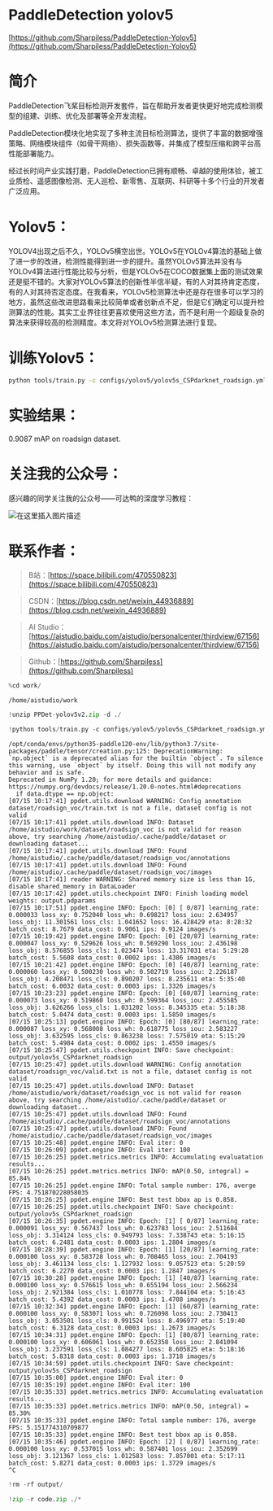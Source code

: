 # PaddleDetection yolov5

[https://github.com/Sharpiless/PaddleDetection-Yolov5](https://github.com/Sharpiless/PaddleDetection-Yolov5)

# 简介

PaddleDetection飞桨目标检测开发套件，旨在帮助开发者更快更好地完成检测模型的组建、训练、优化及部署等全开发流程。

PaddleDetection模块化地实现了多种主流目标检测算法，提供了丰富的数据增强策略、网络模块组件（如骨干网络）、损失函数等，并集成了模型压缩和跨平台高性能部署能力。

经过长时间产业实践打磨，PaddleDetection已拥有顺畅、卓越的使用体验，被工业质检、遥感图像检测、无人巡检、新零售、互联网、科研等十多个行业的开发者广泛应用。

# Yolov5：

YOLOV4出现之后不久，YOLOv5横空出世。YOLOv5在YOLOv4算法的基础上做了进一步的改进，检测性能得到进一步的提升。虽然YOLOv5算法并没有与YOLOv4算法进行性能比较与分析，但是YOLOv5在COCO数据集上面的测试效果还是挺不错的。大家对YOLOv5算法的创新性半信半疑，有的人对其持肯定态度，有的人对其持否定态度。在我看来，YOLOv5检测算法中还是存在很多可以学习的地方，虽然这些改进思路看来比较简单或者创新点不足，但是它们确定可以提升检测算法的性能。其实工业界往往更喜欢使用这些方法，而不是利用一个超级复杂的算法来获得较高的检测精度。本文将对YOLOv5检测算法进行复现。

# 训练Yolov5：

```bash
python tools/train.py -c configs/yolov5/yolov5s_CSPdarknet_roadsign.yml
```

# 实验结果：

0.9087 mAP on roadsign dataset.

# 关注我的公众号：

感兴趣的同学关注我的公众号——可达鸭的深度学习教程：

![在这里插入图片描述](https://img-blog.csdnimg.cn/20210127153004430.jpg?x-oss-process=image/watermark,type_ZmFuZ3poZW5naGVpdGk,shadow_10,text_aHR0cHM6Ly9ibG9nLmNzZG4ubmV0L3dlaXhpbl80NDkzNjg4OQ==,size_16,color_FFFFFF,t_70)


# 联系作者：

> B站：[https://space.bilibili.com/470550823](https://space.bilibili.com/470550823)

> CSDN：[https://blog.csdn.net/weixin_44936889](https://blog.csdn.net/weixin_44936889)

> AI Studio：[https://aistudio.baidu.com/aistudio/personalcenter/thirdview/67156](https://aistudio.baidu.com/aistudio/personalcenter/thirdview/67156)

> Github：[https://github.com/Sharpiless](https://github.com/Sharpiless)


```python
%cd work/
```

    /home/aistudio/work



```python
!unzip PPDet-yolov5v2.zip -d ./
```


```python
!python tools/train.py -c configs/yolov5/yolov5s_CSPdarknet_roadsign.yml --eval
```

    /opt/conda/envs/python35-paddle120-env/lib/python3.7/site-packages/paddle/tensor/creation.py:125: DeprecationWarning: `np.object` is a deprecated alias for the builtin `object`. To silence this warning, use `object` by itself. Doing this will not modify any behavior and is safe. 
    Deprecated in NumPy 1.20; for more details and guidance: https://numpy.org/devdocs/release/1.20.0-notes.html#deprecations
      if data.dtype == np.object:
    [07/15 10:17:41] ppdet.utils.download WARNING: Config annotation dataset/roadsign_voc/train.txt is not a file, dataset config is not valid
    [07/15 10:17:41] ppdet.utils.download INFO: Dataset /home/aistudio/work/dataset/roadsign_voc is not valid for reason above, try searching /home/aistudio/.cache/paddle/dataset or downloading dataset...
    [07/15 10:17:41] ppdet.utils.download INFO: Found /home/aistudio/.cache/paddle/dataset/roadsign_voc/annotations
    [07/15 10:17:41] ppdet.utils.download INFO: Found /home/aistudio/.cache/paddle/dataset/roadsign_voc/images
    [07/15 10:17:41] reader WARNING: Shared memory size is less than 1G, disable shared_memory in DataLoader
    [07/15 10:17:42] ppdet.utils.checkpoint INFO: Finish loading model weights: output.pdparams
    [07/15 10:17:51] ppdet.engine INFO: Epoch: [0] [ 0/87] learning_rate: 0.000033 loss_xy: 0.752040 loss_wh: 0.698217 loss_iou: 2.634957 loss_obj: 11.301561 loss_cls: 1.041652 loss: 16.428429 eta: 8:28:32 batch_cost: 8.7679 data_cost: 0.9061 ips: 0.9124 images/s
    [07/15 10:19:42] ppdet.engine INFO: Epoch: [0] [20/87] learning_rate: 0.000047 loss_xy: 0.529626 loss_wh: 0.569290 loss_iou: 2.436198 loss_obj: 8.576855 loss_cls: 1.023474 loss: 13.317031 eta: 5:29:28 batch_cost: 5.5608 data_cost: 0.0002 ips: 1.4386 images/s
    [07/15 10:21:42] ppdet.engine INFO: Epoch: [0] [40/87] learning_rate: 0.000060 loss_xy: 0.500230 loss_wh: 0.502719 loss_iou: 2.226187 loss_obj: 4.208471 loss_cls: 0.890207 loss: 8.235611 eta: 5:35:40 batch_cost: 6.0032 data_cost: 0.0003 ips: 1.3326 images/s
    [07/15 10:23:23] ppdet.engine INFO: Epoch: [0] [60/87] learning_rate: 0.000073 loss_xy: 0.519860 loss_wh: 0.599364 loss_iou: 2.455585 loss_obj: 3.626266 loss_cls: 1.031202 loss: 8.345335 eta: 5:18:38 batch_cost: 5.0474 data_cost: 0.0003 ips: 1.5850 images/s
    [07/15 10:25:13] ppdet.engine INFO: Epoch: [0] [80/87] learning_rate: 0.000087 loss_xy: 0.568008 loss_wh: 0.618775 loss_iou: 2.583227 loss_obj: 3.632595 loss_cls: 0.863238 loss: 7.575019 eta: 5:15:29 batch_cost: 5.4984 data_cost: 0.0002 ips: 1.4550 images/s
    [07/15 10:25:47] ppdet.utils.checkpoint INFO: Save checkpoint: output/yolov5s_CSPdarknet_roadsign
    [07/15 10:25:47] ppdet.utils.download WARNING: Config annotation dataset/roadsign_voc/valid.txt is not a file, dataset config is not valid
    [07/15 10:25:47] ppdet.utils.download INFO: Dataset /home/aistudio/work/dataset/roadsign_voc is not valid for reason above, try searching /home/aistudio/.cache/paddle/dataset or downloading dataset...
    [07/15 10:25:47] ppdet.utils.download INFO: Found /home/aistudio/.cache/paddle/dataset/roadsign_voc/annotations
    [07/15 10:25:47] ppdet.utils.download INFO: Found /home/aistudio/.cache/paddle/dataset/roadsign_voc/images
    [07/15 10:25:48] ppdet.engine INFO: Eval iter: 0
    [07/15 10:26:09] ppdet.engine INFO: Eval iter: 100
    [07/15 10:26:25] ppdet.metrics.metrics INFO: Accumulating evaluatation results...
    [07/15 10:26:25] ppdet.metrics.metrics INFO: mAP(0.50, integral) = 85.84%
    [07/15 10:26:25] ppdet.engine INFO: Total sample number: 176, averge FPS: 4.751870228058035
    [07/15 10:26:25] ppdet.engine INFO: Best test bbox ap is 0.858.
    [07/15 10:26:25] ppdet.utils.checkpoint INFO: Save checkpoint: output/yolov5s_CSPdarknet_roadsign
    [07/15 10:26:35] ppdet.engine INFO: Epoch: [1] [ 0/87] learning_rate: 0.000091 loss_xy: 0.567437 loss_wh: 0.623783 loss_iou: 2.511684 loss_obj: 3.314124 loss_cls: 0.949793 loss: 7.338743 eta: 5:16:15 batch_cost: 6.2481 data_cost: 0.0003 ips: 1.2804 images/s
    [07/15 10:28:39] ppdet.engine INFO: Epoch: [1] [20/87] learning_rate: 0.000100 loss_xy: 0.583728 loss_wh: 0.708465 loss_iou: 2.704193 loss_obj: 3.461134 loss_cls: 1.127932 loss: 9.057523 eta: 5:20:59 batch_cost: 6.2270 data_cost: 0.0003 ips: 1.2847 images/s
    [07/15 10:30:28] ppdet.engine INFO: Epoch: [1] [40/87] learning_rate: 0.000100 loss_xy: 0.576615 loss_wh: 0.655194 loss_iou: 2.566234 loss_obj: 2.921384 loss_cls: 1.010778 loss: 7.844104 eta: 5:16:43 batch_cost: 5.4392 data_cost: 0.0003 ips: 1.4708 images/s
    [07/15 10:32:34] ppdet.engine INFO: Epoch: [1] [60/87] learning_rate: 0.000100 loss_xy: 0.583071 loss_wh: 0.726098 loss_iou: 2.730413 loss_obj: 3.053501 loss_cls: 0.991524 loss: 8.496977 eta: 5:19:40 batch_cost: 6.3128 data_cost: 0.0003 ips: 1.2673 images/s
    [07/15 10:34:31] ppdet.engine INFO: Epoch: [1] [80/87] learning_rate: 0.000100 loss_xy: 0.606061 loss_wh: 0.652358 loss_iou: 2.841094 loss_obj: 3.237591 loss_cls: 1.084277 loss: 8.605825 eta: 5:18:16 batch_cost: 5.8318 data_cost: 0.0003 ips: 1.3718 images/s
    [07/15 10:34:59] ppdet.utils.checkpoint INFO: Save checkpoint: output/yolov5s_CSPdarknet_roadsign
    [07/15 10:35:00] ppdet.engine INFO: Eval iter: 0
    [07/15 10:35:19] ppdet.engine INFO: Eval iter: 100
    [07/15 10:35:33] ppdet.metrics.metrics INFO: Accumulating evaluatation results...
    [07/15 10:35:33] ppdet.metrics.metrics INFO: mAP(0.50, integral) = 85.30%
    [07/15 10:35:33] ppdet.engine INFO: Total sample number: 176, averge FPS: 5.151774310709877
    [07/15 10:35:33] ppdet.engine INFO: Best test bbox ap is 0.858.
    [07/15 10:35:46] ppdet.engine INFO: Epoch: [2] [ 0/87] learning_rate: 0.000100 loss_xy: 0.537015 loss_wh: 0.587401 loss_iou: 2.352699 loss_obj: 3.121367 loss_cls: 1.012583 loss: 7.857001 eta: 5:17:11 batch_cost: 5.8271 data_cost: 0.0003 ips: 1.3729 images/s
    ^C



```python
!rm -rf output/
```


```python
!zip -r code.zip ./*
```

